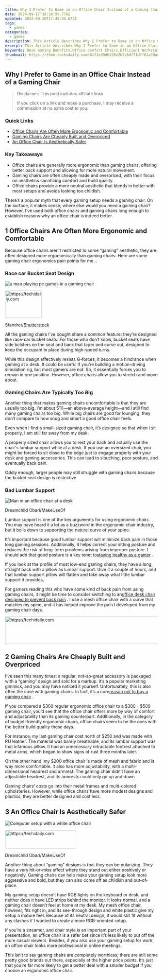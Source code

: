 ```yaml
---
title: Why I Prefer to Game in an Office Chair Instead of a Gaming Chair
date: 2024-09-17T18:30:55.776Z
updated: 2024-09-20T17:49:34.673Z
tags:
  - games
categories:
  - games
description: This Article Describes Why I Prefer to Game in an Office Chair Instead of a Gaming Chair
excerpt: This Article Describes Why I Prefer to Game in an Office Chair Instead of a Gaming Chair
keywords: Desk Gaming Benefits,Office Comfort Chairs,Efficient Workstations,Ergonomic Productivity,Casual Game Seating,Economical Gaming Setup,Multipurpose Chair Use
thumbnail: https://thmb.techidaily.com/61f1e99d6299e2b7e5df71d7f81a59ac930cb2c81d484489a08d43204f560599.jpg
---
```


## Why I Prefer to Game in an Office Chair Instead of a Gaming Chair

>  Disclaimer: This post includes affiliate links
>
>  If you click on a link and make a purchase, I may receive a commission at no extra cost to you.
>

### Quick Links

* [Office Chairs Are Often More Ergonomic and Comfortable](#office-chairs-are-often-more-ergonomic-and-comfortable)
* [Gaming Chairs Are Cheaply Built and Overpriced](#gaming-chairs-are-cheaply-built-and-overpriced)
* [An Office Chair Is Aesthetically Safer](#an-office-chair-is-aesthetically-safer)

### Key Takeaways

* Office chairs are generally more ergonomic than gaming chairs, offering better back support and allowing for more natural movement.
* Gaming chairs are often cheaply made and overpriced, with their focus on aesthetics sacrificing comfort and build quality.
* Office chairs provide a more neutral aesthetic that blends in better with most setups and avoids looking too childish.

 There’s a popular myth that every gaming setup needs a gaming chair. On the surface, it makes sense; where else would you need a gaming chair? However, I’ve used both office chairs and gaming chairs long enough to establish reasons why an office chair is indeed better.

## 1 Office Chairs Are Often More Ergonomic and Comfortable

 Because office chairs aren’t restricted to some “gaming” aesthetic, they are often designed more ergonomically than gaming chairs. Here are some gaming chair ergonomics pain points for me...

### Race car Bucket Seat Design

![a man playing pc games in a gaming chair](https://static1.makeuseofimages.com/wordpress/wp-content/uploads/2024/05/a-man-playing-pc-games-in-a-gaming-chair.jpg)

<!-- affiliate ads begin -->
<a href="https://aligracehair.sjv.io/c/5597632/2135350/19272" target="_top" id="2135350">
  <img src="//a.impactradius-go.com/display-ad/19272-2135350" border="0" alt="https://techidaily.com" width="120" height="90"/>
</a>
<img height="0" width="0" src="https://aligracehair.sjv.io/i/5597632/2135350/19272" style="position:absolute;visibility:hidden;" border="0" />
<!-- affiliate ads end -->

 Standret/[Shutterstock](https://www.shutterstock.com/image-photo/next-gen-graphics-online-streamer-playing-2159933123)

 All the gaming chairs I’ve bought share a common feature: they’re designed like race-car bucket seats. For those who don’t know, bucket seats have side bolsters on the seat and back that taper and curve out, designed to keep the occupant in place during high-speed turns.

 While this design effectively resists G-forces, it becomes a hindrance when gaming at a desk. It could be useful if you’re building a motion-driving simulation rig, but most gamers are not. So, it essentially forces you to remain in one position. However, office chairs allow you to stretch and move about.

### Gaming Chairs Are Typically Too Big

 Another thing that makes gaming chairs uncomfortable is that they are usually too big. I’m about 5’11—an above-average height—and I still find many gaming chairs too big. While big chairs are good for lounging, they don’t compare to how snug and smart a good office chair feels.

 Even when I find a small-sized gaming chair, it’s designed so that when I sit properly, I am still far away from my desk.

 A properly sized chair allows you to rest your back and actually use the chair's lumbar support while at a desk. If you use an oversized chair, you might be forced to sit close to the edge just to engage properly with your desk and gaming accessories. This can lead to slouching, poor posture, and eventually back pain.

 Oddly enough, larger people may still struggle with gaming chairs because the bucket seat design is restrictive.

### Bad Lumbar Support

![Man in an office chair at a desk](https://static1.makeuseofimages.com/wordpress/wp-content/uploads/wm/2024/05/man-in-an-office-chair-at-a-desk.jpg)

 Dreamchild Obari/MakeUseOf

 Lumbar support is one of the key arguments for using ergonomic chairs. You may have heard it a lot as a buzzword in the ergonomic chair industry, but it boils down to supporting the natural curve of your spine.

 It’s important because good lumbar support will minimize back pain in those long gaming sessions. Additionally, it helps correct your sitting posture and reduces the risk of long-term problems arising from improper posture. I should add that good posture is a key tenet to[staying healthy as a gamer](https://www.makeuseof.com/tips-to-stay-healthy-as-a-gamer/) .

 If you look at the profile of most low-end gaming chairs, they have a long, straight back with a pillow as lumbar support. Give it a couple of hours, and that lumbar support pillow will flatten and take away what little lumbar support it provides.

 For gamers reading this who have some kind of back pain from using gaming chairs, it might be time to consider switching to an[office desk chair designed to prevent back pain](https://www.makeuseof.com/tag/the-5-best-office-chairs-you-can-buy-right-now/) . I use a mesh office chair with a curve that matches my spine, and it has helped improve the pain I developed from my gaming chair days.

<!-- affiliate ads begin -->
<a href="https://appsumo.8odi.net/c/5597632/2151856/7443" target="_top" id="2151856">
  <img src="//a.impactradius-go.com/display-ad/7443-2151856" border="0" alt="https://techidaily.com" width="728" height="90"/>
</a>
<img height="0" width="0" src="https://appsumo.8odi.net/i/5597632/2151856/7443" style="position:absolute;visibility:hidden;" border="0" />
<!-- affiliate ads end -->

## 2 Gaming Chairs Are Cheaply Built and Overpriced

 I’ve seen this many times: a regular, not-so-great accessory is packaged with a “gaming” design and sold for a markup. It’s a popular marketing gimmick, and you may have noticed it yourself. Unfortunately, this is also often the case with gaming chairs. In fact, it’s a core[reason not to buy a gaming chair](https://www.makeuseof.com/dont-buy-a-gaming-chair-reasons-why/) .

 If you compared a $300 regular ergonomic office chair to a $300 - $500 gaming chair, you’d see that the office chair offers more by way of comfort and adjustability than its gaming counterpart. Additionally, in the category of budget-friendly ergonomic chairs, office chairs seem to be the ones with the better build quality these days.

 For instance, my last gaming chair cost north of $250 and was made with PU leather. The material was barely breathable, and its lumbar support was that infamous pillow. It had an unnecessary retractable footrest attached to metal arms, which began to show signs of rust three months later.

 On the other hand, my $200 office chair is made of mesh and fabric and is way more comfortable. It also has more adjustability, with a multi-dimensional headrest and armrest. The gaming chair didn’t have an adjustable headrest, and its armrests could only go up and down.

 Gaming chairs’ costs go into their metal frames and multi-colored upholsteries. However, while office chairs have more modest designs and plastics, they are better designed and cost less.

## 3 An Office Chair Is Aesthetically Safer

![Computer setup with a white office chair](https://static1.makeuseofimages.com/wordpress/wp-content/uploads/wm/2024/05/computer-setup-with-a-white-office-chair.jpg)

<!-- affiliate ads begin -->
<a href="https://25home.pxf.io/c/5597632/2148640/16836" target="_top" id="2148640">
  <img src="//a.impactradius-go.com/display-ad/16836-2148640" border="0" alt="https://techidaily.com" width="234" height="60"/>
</a>
<img height="0" width="0" src="https://25home.pxf.io/i/5597632/2148640/16836" style="position:absolute;visibility:hidden;" border="0" />
<!-- affiliate ads end -->

 Dreamchild Obari/MakeUseOf

 Another thing about “gaming” designs is that they can be polarizing. They have a very hit-or-miss effect where they stand out either positively or negatively. Gaming chairs can help make your gaming setup look more aggressive and bold, but they can also come off as childish and out-of-place.

 My gaming setup doesn’t have RGB lights on the keyboard or desk, and neither does it have LED strips behind the monitor. It looks normal, and a gaming chair doesn’t feel at home at my desk. My mesh office chair, however, fits right in, and its see-through design and white plastic give my setup a mature feel. Because of its neutral design, it would still fit without any clashes if I wanted to create a more RGB-oriented setup.

 If you’re a streamer, and chair style is an important part of your presentation, an office chair is a safer bet since it’s less likely to put off the more casual viewers. Besides, if you also use your gaming setup for work, an office chair looks more professional in online meetings.

 This isn’t to say gaming chairs are completely worthless; there are still some pretty good brands out there, especially at the higher price points. It’s just that you’re far more likely to get a better deal with a smaller budget if you choose an ergonomic office chair.

<ins class="adsbygoogle"
     style="display:block"
     data-ad-format="autorelaxed"
     data-ad-client="ca-pub-7571918770474297"
     data-ad-slot="1223367746"></ins>

<ins class="adsbygoogle"
     style="display:block"
     data-ad-client="ca-pub-7571918770474297"
     data-ad-slot="8358498916"
     data-ad-format="auto"
     data-full-width-responsive="true"></ins>



